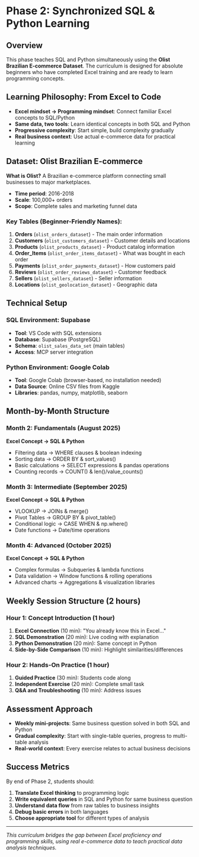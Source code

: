 # Phase 2: Synchronized SQL & Python Learning

## Overview
This phase teaches SQL and Python simultaneously using the **Olist Brazilian E-commerce Dataset**. The curriculum is designed for absolute beginners who have completed Excel training and are ready to learn programming concepts.

## Learning Philosophy: From Excel to Code
- **Excel mindset → Programming mindset**: Connect familiar Excel concepts to SQL/Python
- **Same data, two tools**: Learn identical concepts in both SQL and Python
- **Progressive complexity**: Start simple, build complexity gradually
- **Real business context**: Use actual e-commerce data for practical learning

## Dataset: Olist Brazilian E-commerce
**What is Olist?** A Brazilian e-commerce platform connecting small businesses to major marketplaces.
- **Time period**: 2016-2018
- **Scale**: 100,000+ orders
- **Scope**: Complete sales and marketing funnel data

### Key Tables (Beginner-Friendly Names):
1. **Orders** (`olist_orders_dataset`) - The main order information
2. **Customers** (`olist_customers_dataset`) - Customer details and locations  
3. **Products** (`olist_products_dataset`) - Product catalog information
4. **Order_Items** (`olist_order_items_dataset`) - What was bought in each order
5. **Payments** (`olist_order_payments_dataset`) - How customers paid
6. **Reviews** (`olist_order_reviews_dataset`) - Customer feedback
7. **Sellers** (`olist_sellers_dataset`) - Seller information
8. **Locations** (`olist_geolocation_dataset`) - Geographic data

## Technical Setup

### SQL Environment: Supabase
- **Tool**: VS Code with SQL extensions
- **Database**: Supabase (PostgreSQL)
- **Schema**: `olist_sales_data_set` (main tables)
- **Access**: MCP server integration

### Python Environment: Google Colab
- **Tool**: Google Colab (browser-based, no installation needed)
- **Data Source**: Online CSV files from Kaggle
- **Libraries**: pandas, numpy, matplotlib, seaborn

## Month-by-Month Structure

### Month 2: Fundamentals (August 2025)
**Excel Concept → SQL & Python**
- Filtering data → WHERE clauses & boolean indexing
- Sorting data → ORDER BY & sort_values()
- Basic calculations → SELECT expressions & pandas operations
- Counting records → COUNT() & len()/value_counts()

### Month 3: Intermediate (September 2025)  
**Excel Concept → SQL & Python**
- VLOOKUP → JOINs & merge()
- Pivot Tables → GROUP BY & pivot_table()
- Conditional logic → CASE WHEN & np.where()
- Date functions → Date/time operations

### Month 4: Advanced (October 2025)
**Excel Concept → SQL & Python**
- Complex formulas → Subqueries & lambda functions
- Data validation → Window functions & rolling operations
- Advanced charts → Aggregations & visualization libraries

## Weekly Session Structure (2 hours)

### Hour 1: Concept Introduction (1 hour)
1. **Excel Connection** (10 min): "You already know this in Excel..."
2. **SQL Demonstration** (20 min): Live coding with explanation
3. **Python Demonstration** (20 min): Same concept in Python
4. **Side-by-Side Comparison** (10 min): Highlight similarities/differences

### Hour 2: Hands-On Practice (1 hour)
1. **Guided Practice** (30 min): Students code along
2. **Independent Exercise** (20 min): Complete small task
3. **Q&A and Troubleshooting** (10 min): Address issues

## Assessment Approach
- **Weekly mini-projects**: Same business question solved in both SQL and Python
- **Gradual complexity**: Start with single-table queries, progress to multi-table analysis
- **Real-world context**: Every exercise relates to actual business decisions

## Success Metrics
By end of Phase 2, students should:
1. **Translate Excel thinking** to programming logic
2. **Write equivalent queries** in SQL and Python for same business question
3. **Understand data flow** from raw tables to business insights
4. **Debug basic errors** in both languages
5. **Choose appropriate tool** for different types of analysis

---

*This curriculum bridges the gap between Excel proficiency and programming skills, using real e-commerce data to teach practical data analysis techniques.*